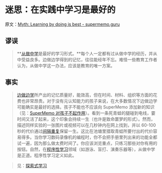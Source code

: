 # 迷思：在实践中学习是最好的

原文：[Myth: Learning by doing is best - supermemo.guru](https://supermemo.guru/wiki/Myth:_Learning_by_doing_is_best)

## 谬误

> **[从做中学](https://supermemo.guru/wiki/Discovery_learning)是最好的学习形式。**每个人一定都有过从做中学的经历，并从中受益良多。边做边学得到的记忆，往往能经年不忘。难怪一些教育工作者认为，从做中学这一办法，应该是教育的唯一方案。

## 事实

> [边做边学](https://supermemo.guru/wiki/Discovery_learning)所产出的记忆质量好，能效高，但在时间、材料、组织等方面的花费也非常昂贵。对于没有元认知能力的孩子来说，在大多数情况下边做边学可能确实是最好的选择。孩子不能也不应该向 SuperMemo 添加新的知识（见：[SuperMemo 对孩子不起作用](https://supermemo.guru/wiki/SuperMemo_does_not_work_for_kids)）。看到一条死青蛙的腿碰到电线，霎时间又活了起来，这个印象会持续一生（也许是致命噩梦的形式）。然而，描述同样实验的一张图片或视频可以在几秒钟内在网上找到，并以 60-100 秒的代价通过[间隔重复](https://supermemo.guru/wiki/Spaced_repetition)保留一生。这比在池塘里猎取青蛙所要付出的代价容易得多。当你学习数码录像机的编程时，你不会把手册里列出来的功能全都试一遍，因为那么做太费时间了。你应该浏览重点，只练习那些对你有用的按钮。自然，在[程序性学习](https://supermemo.guru/wiki/Procedural_learning)领域（如游泳、盲打、演奏乐器等），从做中学是正道。程序性学习定义如此。

> 见：[探索式学习](https://supermemo.guru/wiki/Discovery_learning)